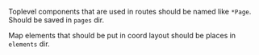 Toplevel components that are used in routes should be named like `*Page`.
Should be saved in `pages` dir.

Map elements that should be put in coord layout should be places in `elements` dir.

